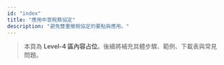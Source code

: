```yaml
---
id: "index"
title: "應用中意稅務協定"
description: "避免雙重徵稅協定的要點與應用。"
---
```


> 本頁為 **Level-4 區內容占位**。後續將補充具體步驟、範例、下載表與常見問題。
